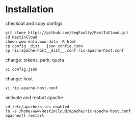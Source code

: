 # Installation

checkout and copy configs

    git clone https://github.com/SegFaulty/RestInCloud.git
    cd RestInCloud
	chown www-data.www-data -R html
    cp config__dist__.json config.json
    cp ric-apache-host__dist__.conf ric-apache-host.conf

change: tokens, path, quota

    vi config.json

change: host

	vi ric-apache-host.conf

activate and restart apache

    cd /etc/apache/sites-enabled
    ln -s /home/www/RestInCloud/apache/ric-apache-host.conf
    apachectl restart
